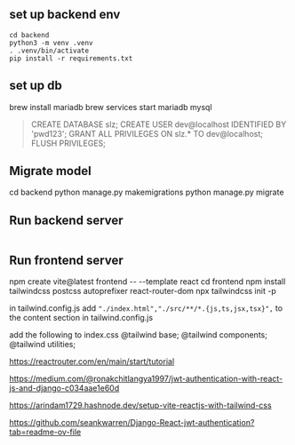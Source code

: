 ## set up backend env

```
cd backend
python3 -m venv .venv
. .venv/bin/activate
pip install -r requirements.txt
```
## set up db

brew install mariadb
brew services start mariadb
mysql
> CREATE DATABASE slz;
> CREATE USER dev@localhost IDENTIFIED BY 'pwd123'; 
> GRANT ALL PRIVILEGES ON slz.* TO dev@localhost;
> FLUSH PRIVILEGES;

## Migrate model

cd backend
python manage.py makemigrations
python manage.py migrate

## Run backend server

```python manage.py runserver
```

## Run frontend server


npm create vite@latest frontend -- --template react
cd frontend
npm install tailwindcss postcss autoprefixer react-router-dom 
npx tailwindcss init -p

in tailwind.config.js add `"./index.html","./src/**/*.{js,ts,jsx,tsx}",` to the content section in tailwind.config.js

add the following to index.css
@tailwind base;
@tailwind components;
@tailwind utilities;


https://reactrouter.com/en/main/start/tutorial

https://medium.com/@ronakchitlangya1997/jwt-authentication-with-react-js-and-django-c034aae1e60d

https://arindam1729.hashnode.dev/setup-vite-reactjs-with-tailwind-css

https://github.com/seankwarren/Django-React-jwt-authentication?tab=readme-ov-file